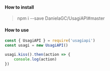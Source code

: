 #### How to install
> npm i --save DanielaGC/UsagiAPI#master

#### How to use

```js
const { UsagiAPI } = require('usagiapi')
const usagi = new UsagiAPI()

usagi.kiss().then(action => {
	console.log(action)
})
```
